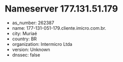 # Nameserver 177.131.51.179

* as_number: 262387
* name: 177-131-051-179.cliente.imicro.com.br.
* city: Muriaé
* country: BR
* organization: Intermicro Ltda
* version: Unknown
* dnssec: false
